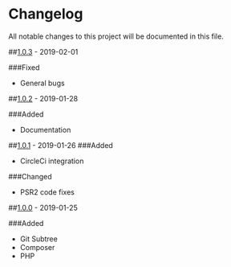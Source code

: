 # Changelog
All notable changes to this project will be documented in this file.

##[1.0.3] - 2019-02-01

###Fixed

- General bugs

##[1.0.2] - 2019-01-28

###Added

- Documentation

##[1.0.1] - 2019-01-26
###Added
- CircleCi integration

###Changed
- PSR2 code fixes

##[1.0.0] - 2019-01-25

###Added
- Git Subtree
- Composer
- PHP


[1.0.3]: https://github.com/articstudio/php-bin/releases/tag/1.0.3
[1.0.2]: https://github.com/articstudio/php-bin/releases/tag/1.0.2
[1.0.1]: https://github.com/articstudio/php-bin/releases/tag/1.0.1
[1.0.0]: https://github.com/articstudio/php-bin/releases/tag/1.0.0